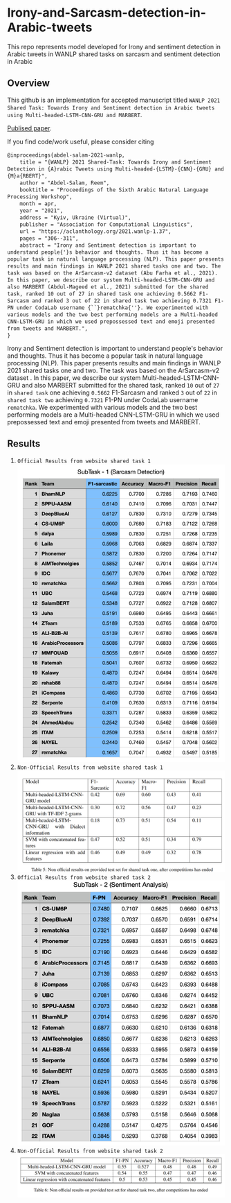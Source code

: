 # Irony-and-Sarcasm-detection-in-Arabic-tweets
This repo represents model developed for Irony and sentiment detection in Arabic tweets  in WANLP shared tasks on sarcasm and sentiment detection in Arabic

## Overview
This github is an implementation for accepted manuscript titled `WANLP 2021 Shared Task: Towards Irony and Sentiment detection in Arabic tweets using Multi-headed-LSTM-CNN-GRU and MARBERT`.

[Publised paper](https://aclanthology.org/2021.wanlp-1.37/).



If you find code/work useful, please consider citing
```
@inproceedings{abdel-salam-2021-wanlp,
    title = "{WANLP} 2021 Shared-Task: Towards Irony and Sentiment Detection in {A}rabic Tweets using Multi-headed-{LSTM}-{CNN}-{GRU} and {M}a{RBERT}",
    author = "Abdel-Salam, Reem",
    booktitle = "Proceedings of the Sixth Arabic Natural Language Processing Workshop",
    month = apr,
    year = "2021",
    address = "Kyiv, Ukraine (Virtual)",
    publisher = "Association for Computational Linguistics",
    url = "https://aclanthology.org/2021.wanlp-1.37",
    pages = "306--311",
    abstract = "Irony and Sentiment detection is important to understand people{'}s behavior and thoughts. Thus it has become a popular task in natural language processing (NLP). This paper presents results and main findings in WANLP 2021 shared tasks one and two. The task was based on the ArSarcasm-v2 dataset (Abu Farha et al., 2021). In this paper, we describe our system Multi-headed-LSTM-CNN-GRU and also MARBERT (Abdul-Mageed et al., 2021) submitted for the shared task, ranked 10 out of 27 in shared task one achieving 0.5662 F1-Sarcasm and ranked 3 out of 22 in shared task two achieving 0.7321 F1-PN under CodaLab username {``}rematchka{''}. We experimented with various models and the two best performing models are a Multi-headed CNN-LSTM-GRU in which we used prepossessed text and emoji presented from tweets and MARBERT.",
}
```


Irony and Sentiment detection is important to understand people's behavior and thoughts. Thus it has become a popular task in natural language processing (NLP). This paper presents results and main findings in WANLP 2021 shared tasks one and two. The task was based on the ArSarcasm-v2 dataset . In this paper, we describe our system Multi-headed-LSTM-CNN-GRU and also MARBERT  submitted for the shared task,  ranked ``10`` out of ``27`` in ``shared task`` one achieving ``0.5662`` F1-Sarcasm and ranked ``3`` out of ``22`` in ``shared task two`` achieving ``0.7321`` F1-PN under CodaLab username ``rematchka``. We experimented with various models and the two best performing models are a Multi-headed CNN-LSTM-GRU in which we used prepossessed text and emoji presented from tweets and MARBERT.


## Results
1. `Official Results from website shared task 1`
![Alt text](Results/shared-task-1-official-results.png?raw=true "Title")
2. `Non-Official Results from website shared task 1`
![Alt text](Results/shared-task-1-non-official.png?raw=true "Title")
3. `Official Results from website shared task 2`
![Alt text](Results/shared-task-2-official-results.png?raw=true "Title")
4. `Non-Official Results from website shared task 2`
![Alt text](Results/shared-task-2-non-official.png?raw=true "Title")
